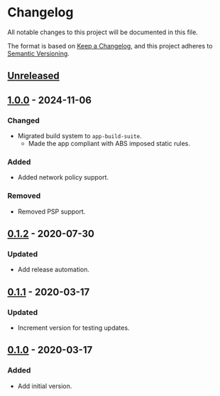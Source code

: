 # Changelog

All notable changes to this project will be documented in this file.

The format is based on [Keep a Changelog](https://keepachangelog.com/en/1.0.0/),
and this project adheres to [Semantic Versioning](https://semver.org/spec/v2.0.0.html).

## [Unreleased]

## [1.0.0] - 2024-11-06

### Changed

- Migrated build system to `app-build-suite`.
  - Made the app compliant with ABS imposed static rules.

### Added

- Added network policy support.

### Removed

- Removed PSP support.

## [0.1.2] - 2020-07-30

### Updated

- Add release automation.

## [0.1.1] - 2020-03-17

### Updated

- Increment version for testing updates.

## [0.1.0] - 2020-03-17

### Added

- Add initial version.

[Unreleased]: https://github.com/giantswarm/test-app/compare/v1.0.0...HEAD
[1.0.0]: https://github.com/giantswarm/test-app/compare/v0.1.2...v1.0.0
[0.1.2]: https://github.com/giantswarm/test-app/compare/v0.1.1...v0.1.2
[0.1.1]: https://github.com/giantswarm/test-app/compare/v0.1.0...v0.1.1
[0.1.0]: https://github.com/giantswarm/test-app/releases/tag/v0.1.0

